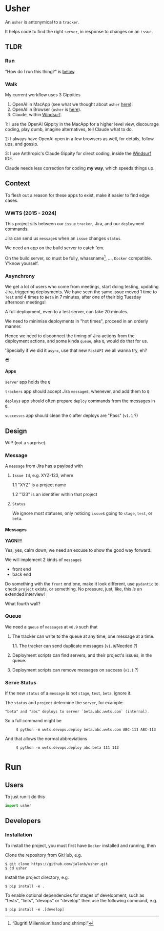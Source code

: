 # Usher

An `usher` is antonymical to a `tracker`.

It helps code to find the right `server`, in response to changes on an `issue`.

## TLDR

### Run

"How do I run this thing?" is [below](Fred).

### Walk

My current workflow uses 3 Gippities

1. OpenAI in MacApp (see what we thought about `usher` [here](https://chatgpt.com/share/675e5c32-b6a4-800f-9264-7a7eed8c6ba7)).
2. OpenAI in Browser (`usher` is [here](https://chatgpt.com/share/675e4fe1-7dac-800f-bfd5-c494694fe666)).
3. Claude, within [Windsurf](https://codeium.com/windsurf). 

1: I use the OpenAI Gippity in the MacApp for a higher level view, discourage coding, play dumb, imagine alternatives, tell Claude what to do.

2: I always have OpenAI open in a few browsers as well, for details, follow ups, and gossip.

3: I use Anthropic's Claude Gippity for direct coding, inside the [Windsurf](https://codeium.com/windsurf) IDE.

Claude needs less correction for coding **my way**, which speeds things up.

## Context

To flesh out a reason for these apps to exist, make it easier to find edge cases.

### WWTS (2015 - 2024)

This project sits between our `issue` `tracker`, Jira, and our `deploy`ment commands. 

Jira can send us `message`s when an `issue` changes `status`.

We need an app on the build server to catch 'em. 

On the build server, so must be fully, whassname[^1], ..., `Docker` compatible. Y'know yourself.

### Asynchrony

We get a lot of users who come from meetings, start doing testing, updating Jira, triggering deployments. We have seen the same issue moved 1 time to `Test` and 4 times to `Beta` in 7 minutes, after one of their big Tuesday afternoon meetings!

A full deployment, even to a test server, can take 20 minutes. 

We need to minimise deployments in "hot times", proceed in an orderly manner.

Hence we need to disconnect the timing of Jira actions from the deployment actions, and some kinda `queue`, aka `Q`, would do that for us.

 'Specially if we did it `async`, use that new `FastAPI` we all wanna try, eh?

 😎 

#### Apps

`server` app holds the `Q`

`trackers` app should accept Jira `message`s, whenever, and add them to `Q`

`deploys` app should often prepare `deploy` commands from the messages in `Q`.

`successes` app should clean the `Q` after deploys are "Pass" (`v1.1` ?)


## Design

WIP (not a surprise).

### Message

A `message` from Jira has a payload with

1. `Issue Id`, e.g. XYZ-123, where

	1.1 "XYZ" is a project name

	1.2 "123" is an identifier within that project

2. `Status` 

    We ignore most statuses, only noticing `issue`s going to `stage`, `test`, or `beta`.

#### Messages

**YAGNI**!!!

Yes, yes, calm down, we need an excuse to show the good way forward.

We will implement 2 kinds of `message`s

* front end
* back end

Do something with the `front` end one, make it look different, use `pydantic` to check `project` exists, or something. No pressure, just, like, this _is_ an extended interview! 

What fourth wall?

### Queue

We need a `queue` of `message`s at `v0.9` such that

1. The tracker can write to the queue at any time, one message at a time.

   1.1. The tracker can send duplicate messages (`v1.0`/Needed ?)

2. Deployment scripts can find servers, and their project's issues, in the queue.
3. Deployment scripts can remove messages on success (`v1.1` ?)

### Serve Status 

If the new `status` of a `message` is not `stage`, `test`, `beta`, ignore it.

The `status` and `project` determine the `server`, for example: 

    "beta" and "abc" deploys to server `beta.abc.wwts.com` (internal).

So a full command might be

         $ python -m wwts.devops.deploy beta.abc.wwts.com ABC-111 ABC-113

And that allows the normal abbreviations

         $ python -m wwts.devops.deploy abc beta 111 113

# Run

## Users

To just run it do this

```python
import usher
```

## Developers

### Installation

To install the project, you must first have `Docker` installed and running, then

Clone the repository from GitHub, e.g.
```
$ git clone https://github.com/jalanb/usher.git
$ cd usher
```

Install the project directory, e.g.
```
$ pip install -e .
```
To enable optional dependencies for stages of development, such as "tests", "lints", "devops" or "develop" then use the following command, e.g.
```
$ pip install -e .[develop]
```

[^1]: “Bugrit! Millennium hand and shrimp!”
